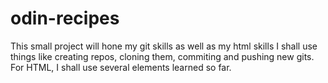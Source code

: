 # odin-recipes
This small project will hone my git skills as well as my html skills
I shall use things like creating repos, cloning them, commiting and pushing new gits.
For HTML, I shall use several elements learned so far.
